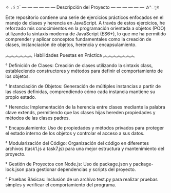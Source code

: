 ✧ ˖ ꒰ ੭´ — — — — — — Descripción del Proyecto — — — — — — ✰⁺ಿೖ୭

Este repositorio contiene una serie de ejercicios prácticos enfocados en el manejo de clases y herencia en JavaScript. A través de estos ejercicios, he reforzado mis conocimientos en la programación orientada a objetos (POO) utilizando la sintaxis moderna de JavaScript (ES6+), lo que me ha permitido comprender y aplicar conceptos fundamentales como la creación de clases, instanciación de objetos, herencia y encapsulamiento.

︽︽︽︽︽︽ Habilidades Puestas en Práctica ︽︽︽︽︽︽︽

° Definición de Clases: Creación de clases utilizando la sintaxis class, estableciendo constructores y métodos para definir el comportamiento de los objetos.

° Instanciación de Objetos: Generación de múltiples instancias a partir de las clases definidas, comprendiendo cómo cada instancia mantiene su propio estado.

° Herencia: Implementación de la herencia entre clases mediante la palabra clave extends, permitiendo que las clases hijas hereden propiedades y métodos de las clases padres.

° Encapsulamiento: Uso de propiedades y métodos privados para proteger el estado interno de los objetos y controlar el acceso a sus datos.

° Modularización del Código: Organización del código en diferentes archivos (task1.js a task7.js) para una mejor estructura y mantenimiento del proyecto.

° Gestión de Proyectos con Node.js: Uso de package.json y package-lock.json para gestionar dependencias y scripts del proyecto.

° Pruebas Básicas: Inclusión de un archivo test.py para realizar pruebas simples y verificar el comportamiento del programa.
